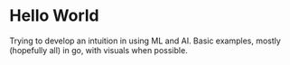 # Hello World

Trying to develop an intuition in using ML and AI. Basic examples, mostly (hopefully all) in go, with visuals when possible.

